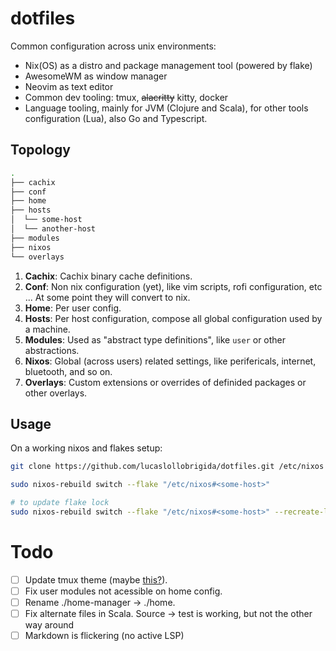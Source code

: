# dotfiles

Common configuration across unix environments:
+ Nix(OS) as a distro and package management tool (powered by flake)
+ AwesomeWM as window manager
+ Neovim as text editor
+ Common dev tooling: tmux, ~~alacritty~~ kitty, docker
+ Language tooling, mainly for JVM (Clojure and Scala), for other tools configuration (Lua), also Go and Typescript.

## Topology

```sh
.
├── cachix
├── conf
├── home
├── hosts
│  └── some-host
│  └── another-host
├── modules
├── nixos
└── overlays

```

1. **Cachix**: Cachix binary cache definitions.
2. **Conf**: Non nix configuration (yet), like vim scripts, rofi configuration, etc ... At some point they will convert to nix.
3. **Home**: Per user config.
4. **Hosts**: Per host configuration, compose all global configuration used by a machine.
5. **Modules**: Used as "abstract type definitions", like `user` or other abstractions.
6. **Nixos**: Global (across users) related settings, like perifericals, internet, bluetooth, and so on.
6. **Overlays**: Custom extensions or overrides of definided packages or other overlays.

## Usage

On a working nixos and flakes setup:

```sh
git clone https://github.com/lucaslollobrigida/dotfiles.git /etc/nixos

sudo nixos-rebuild switch --flake "/etc/nixos#<some-host>"

# to update flake lock
sudo nixos-rebuild switch --flake "/etc/nixos#<some-host>" --recreate-lock-file

```

# Todo

+ [ ] Update tmux theme (maybe [this?](https://github.com/wfxr/tmux-power)).
+ [ ] Fix user modules not acessible on home config.
+ [ ] Rename ./home-manager -> ./home.
+ [ ] Fix alternate files in Scala. Source -> test is working, but not the other way around
+ [ ] Markdown is flickering (no active LSP)
